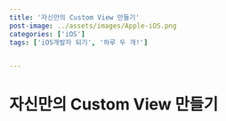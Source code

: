 ```yaml
---
title: '자신만의 Custom View 만들기'
post-image: ../assets/images/Apple-iOS.png
categories: ['iOS']
tags: ['iOS개발자 되기', '하루 두 개!']


---
```


# 자신만의 Custom View 만들기

